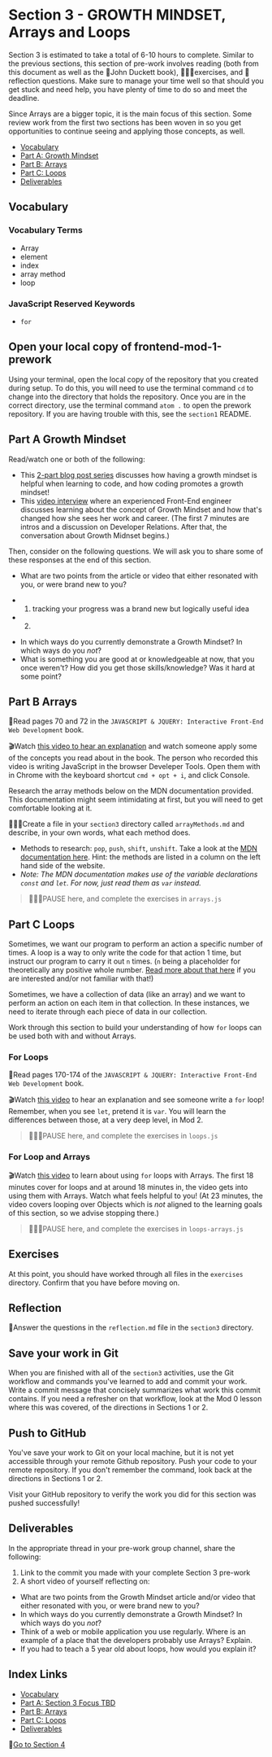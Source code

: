 # Section 3 - GROWTH MINDSET, Arrays and Loops

Section 3 is estimated to take a total of 6-10 hours to complete. Similar to the previous sections, this section of pre-work involves reading (both from this document as well as the 📒John Duckett book), 👩🏻‍💻exercises, and 📝reflection questions. Make sure to manage your time well so that should you get stuck and need help, you have plenty of time to do so and meet the deadline.

Since Arrays are a bigger topic, it is the main focus of this section. Some review work from the first two sections has been woven in so you get opportunities to continue seeing and applying those concepts, as well.

- [Vocabulary](#Vocabulary)
- [Part A: Growth Mindset](#Part-A-Growth-Mindset)
- [Part B: Arrays](#Part-B-Arrays)
- [Part C: Loops](#Part-C-Loops)
- [Deliverables](#Deliverables)

## Vocabulary

### Vocabulary Terms

- Array
- element
- index
- array method
- loop

### JavaScript Reserved Keywords

- `for`

## Open your local copy of frontend-mod-1-prework

Using your terminal, open the local copy of the repository that you created during setup.  To do this, you will need to use the terminal command `cd` to change into the directory that holds the repository. Once you are in the correct directory, use the terminal command `atom .` to open the prework repository. If you are having trouble with this, see the `section1` README.

## Part A Growth Mindset

Read/watch one or both of the following:
- This [2-part blog post series](https://blog.mindsetworks.com/entry/how-having-a-growth-mindset-can-help-you-learn-to-code) discusses how having a growth mindset is helpful when learning to code, and how coding promotes a growth mindset!
- This [video interview](https://dev.to/hackflix_dev/how-to-hack-a-growth-mindset-b1g) where an experienced Front-End engineer discusses learning about the concept of Growth Mindset and how that's changed how she sees her work and career. (The first 7 minutes are intros and a discussion on Developer Relations. After that, the conversation about Growth Midnset begins.)

Then, consider on the following questions. We will ask you to share some of these responses at the end of this section.
- What are two points from the article or video that either resonated with you, or were brand new to you?
* 1. tracking your progress was a brand new but logically useful idea
* 2.
- In which ways do you currently demonstrate a Growth Mindset? In which ways do you _not_?
- What is something you are good at or knowledgeable at now, that you once weren't? How did you get those skills/knowledge? Was it hard at some point?

## Part B Arrays

📒Read pages 70 and 72 in the `JAVASCRIPT & JQUERY: Interactive Front-End Web Development` book.

🎬Watch [this video to hear an explanation](https://www.youtube.com/watch?v=EUnV-fCY0Pc) and watch someone apply some of the concepts you read about in the book. The person who recorded this video is writing JavaScript in the browser Develeper Tools. Open them with in Chrome with the keyboard shortcut `cmd + opt + i`, and click Console.

Research the array methods below on the MDN documentation provided. This documentation might seem intimidating at first, but you will need to get comfortable looking at it.

👩🏻‍💻Create a file in your `section3` directory called `arrayMethods.md` and describe, in your own words, what each method does.
* Methods to research: `pop`, `push`, `shift`, `unshift`. Take a look at the [MDN documentation here](https://developer.mozilla.org/en-US/docs/Web/JavaScript/Reference/Global_Objects/Array). Hint: the methods are listed in a column on the left hand side of the website.
* _Note: The MDN documentation makes use of the variable declarations `const` and `let`. For now, just read them as `var` instead._

> 👩🏻‍💻PAUSE here, and complete the exercises in `arrays.js`

## Part C Loops

Sometimes, we want our program to perform an action a specific number of times. A loop is a way to only write the code for that action 1 time, but instruct our program to carry it out `n` times. (`n` being a placeholder for theoretically any positive whole number. [Read more about that here](https://www.quora.com/What-is-the-meaning-of-the-n-symbol-in-math) if you are interested and/or not familiar with that!)

Sometimes, we have a collection of data (like an array) and we want to perform an action on each item in that collection. In these instances, we need to iterate through each piece of data in our collection.

Work through this section to build your understanding of how `for` loops can be used both with and without Arrays.

### For Loops

📒Read pages 170-174 of the `JAVASCRIPT & JQUERY: Interactive Front-End Web Development` book.

🎬Watch [this video](https://www.youtube.com/watch?v=s9wW2PpJsmQ) to hear an explanation and see someone write a `for` loop! Remember, when you see `let`, pretend it is `var`. You will learn the differences between those, at a very deep level, in Mod 2.

> 👩🏻‍💻PAUSE here, and complete the exercises in `loops.js`

### For Loop and Arrays

🎬Watch [this video](https://www.youtube.com/watch?v=BxFi7vVZx4s) to learn about using `for` loops with Arrays. The first 18 minutes cover for loops and at around 18 minutes in, the video gets into using them with Arrays. Watch what feels helpful to you! (At 23 minutes, the video covers looping over Objects which is _not_ aligned to the learning goals of this section, so we advise stopping there.)

> 👩🏻‍💻PAUSE here, and complete the exercises in `loops-arrays.js`

## Exercises

At this point, you should have worked through all files in the `exercises` directory. Confirm that you have before moving on.

## Reflection

📝Answer the questions in the `reflection.md` file in the `section3` directory.

## Save your work in Git

When you are finished with all of the `section3` activities, use the Git workflow and commands you've learned to add and commit your work. Write a commit message that concisely summarizes what work this commit contains. If you need a refresher on that workflow, look at the Mod 0 lesson where this was covered, of the directions in Sections 1 or 2.

## Push to GitHub

You've save your work to Git on your local machine, but it is not yet accessible through your remote Github repository. Push your code to your remote repository. If you don't remember the command, look back at the directions in Sections 1 or 2.

Visit your GitHub repository to verify the work you did for this section was pushed successfully!

## Deliverables

In the appropriate thread in your pre-work group channel, share the following:

1. Link to the commit you made with your complete Section 3 pre-work
2. A short video of yourself reflecting on:
  - What are two points from the Growth Mindset article and/or video that either resonated with you, or were brand new to you?
  - In which ways do you currently demonstrate a Growth Mindset? In which ways do you _not_?
  - Think of a web or mobile application you use regularly. Where is an example of a place that the developers probably use Arrays? Explain.
  - If you had to teach a 5 year old about loops, how would you explain it?

## Index Links

- [Vocabulary](#Vocabulary)
- [Part A: Section 3 Focus TBD](#Part-A-Section-3-Focus)
- [Part B: Arrays](#Part-B-Arrays)
- [Part C: Loops](#Part-C-Loops)
- [Deliverables](#Deliverables)

🚀[Go to Section 4](../section4)

